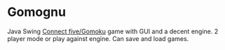 # Gomognu
Java Swing  <a href="https://en.wikipedia.org/wiki/Gomoku"> Connect five/Gomoku</a> game with GUI and a decent engine. 2 player mode or play against engine. Can save and load games. 
